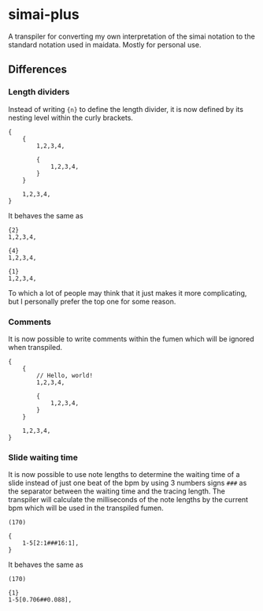 # simai-plus
A transpiler for converting my own interpretation of the simai notation to the standard notation used in maidata. Mostly for personal use.

## Differences

### Length dividers

Instead of writing `{n}` to define the length divider, it is now defined by its nesting level within the curly brackets.

```
{
    {
        1,2,3,4,
        
        {
            1,2,3,4,
        }
    }
    
    1,2,3,4,
}
```

It behaves the same as

```
{2}
1,2,3,4,

{4}
1,2,3,4,

{1}
1,2,3,4,
```

To which a lot of people may think that it just makes it more complicating, but I personally prefer the top one for some reason.

### Comments

It is now possible to write comments within the fumen which will be ignored when transpiled.

```
{
    {
        // Hello, world!
        1,2,3,4,
        
        {
            1,2,3,4,
        }
    }
    
    1,2,3,4,
}
```

### Slide waiting time

It is now possible to use note lengths to determine the waiting time of a slide instead of just one beat of the bpm by using 3 numbers signs `###` as the separator between the waiting time and the tracing length. The transpiler will calculate the milliseconds of the note lengths by the current bpm which will be used in the transpiled fumen.

```
(170)

{
    1-5[2:1###16:1],
}
```

It behaves the same as

```
(170)

{1}
1-5[0.706##0.088],
```
